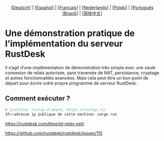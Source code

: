 <p align="center">
  [<a href="README-DE.md">Deutsch</a>] | [<a href="README-ES.md">Español</a>] | [<a href="README-FR.md">Français</a>] | [<a href="README-NL.md">Nederlands</a>] | [<a href="README-PL.md">Polski</a>] | [<a href="README-PTBR.md">Português (Brasil)</a>] | [<a href="README-ZH.md">简体中文</a>] <br>
</p>

# Une démonstration pratique de l’implémentation du serveur RustDesk

Il s’agit d’une implémentation de démonstration très simple avec une seule connexion de relais autorisée, sans traversée de NAT, persistance, cryptage et autres fonctionnalités avancées. Mais cela peut être un bon point de départ pour écrire votre propre programme de serveur RustDesk.

## Comment exécuter ?

```bash
# installer rustup d'abord, https://rustup.rs/
IP=<adresse ip publique de cette machine> cargo run
```

https://rustdesk.com/blog/id-relay-set/

https://github.com/rustdesk/rustdesk/issues/115
